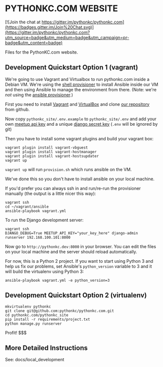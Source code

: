 # PYTHONKC.COM WEBSITE

[![Join the chat at https://gitter.im/pythonkc/pythonkc.com](https://badges.gitter.im/Join%20Chat.svg)](https://gitter.im/pythonkc/pythonkc.com?utm_source=badge&utm_medium=badge&utm_campaign=pr-badge&utm_content=badge)

Files for the PythonKC.com website.

## Development Quickstart Option 1 (vagrant)

We're going to use Vagrant and Virtualbox to run pythonkc.com inside a Debian
VM. We're using the [shell provisioner][] to install Ansible inside our VM and
then using Ansible to manage the environment from there. (Note: we're *not*
using the [ansible provisioner][].)

First you need to install [Vagrant][] and [VirtualBox][] and clone [our
repository][] from github.

Now copy `pythonkc_site/.env.example` to `pythonkc_site/.env` and add
your own [meetup api key][] and a unique [django secret key][] (`.env` will
be ignored by git)

Then you have to install some vagrant plugins and build your vagrant box:

```
vagrant plugin install vagrant-vbguest
vagrant plugin install vagrant-hostmanager
vagrant plugin install vagrant-hostsupdater
vagrant up
```

`vagrant up` will run `provision.sh` which runs ansible on the VM.

We've done this so you don't have to install ansible on your local machine.

If you'd prefer you can always ssh in and run/re-run the provisioner manually
(the output is a little nicer this way):

```
vagrant ssh
cd ~/vagrant/ansible
ansible-playbook vagrant.yml
```

To run the Django development server:

```
vagrant ssh
DJANGO_DEBUG=True MEETUP_API_KEY="your_key_here" django-admin runserver 192.168.100.101:8000
```

Now go to `http://pythonkc.dev:8000` in your browser. You can edit the files
on your local machine and the server should reload automatically.

For now, this is a Python 2 project. If you want to start using Python 3
and help us fix our problems, set Ansible's `python_version` variable to 3
and it will build the virtualenv using Python 3:

```
ansible-playbook vagrant.yml -e python_version=3
```


## Development Quickstart Option 2 (virtualenv)

```
mkvirtualenv pythonkc
git clone git@github.com:pythonkc/pythonkc.com.git
cd pythonkc.com/pythonkc_site
pip install -r requirements/project.txt
python manage.py runserver
```

Profit! $$$

## More Detailed Instructions

See: docs/local_development



[Vagrant]: https://www.vagrantup.com/downloads.html
[VirtualBox]: https://www.virtualbox.org
[shell provisioner]: http://docs.vagrantup.com/v2/provisioning/shell.html
[ansible provisioner]: http://docs.vagrantup.com/v2/provisioning/ansible.html
[our repository]: https://github.com/pythonkc/pythonkc.com
[meetup api key]: https://secure.meetup.com/meetup_api/key/
[django secret key]: http://www.miniwebtool.com/django-secret-key-generator/
